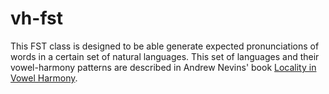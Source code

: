 # vh-fst

This FST class is designed to be able generate expected pronunciations of
words in a certain set of natural languages. This set of languages and their vowel-harmony
patterns are described in Andrew Nevins' book [Locality in Vowel Harmony](https://mitpress.mit.edu/books/locality-vowel-harmony).
